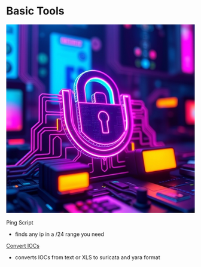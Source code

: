 # Basic Tools

<div align="center">
  <img src="https://github.com/Infinit3i/basic-tools/blob/9e8668cc58f20e4db88efc0c2707d00d3309e190/Assets/Basic_Tools.jpeg" alt="Basic Tools Image" width="600">
</div>

Ping Script
- finds any ip in a /24 range you need

[Convert IOCs](https://github.com/Infinit3i/basic-tools/blob/88a3441757c338212b086a433410c5555388f1a4/IOC-Converter/converter.py)
- converts IOCs from text or XLS to suricata and yara format
